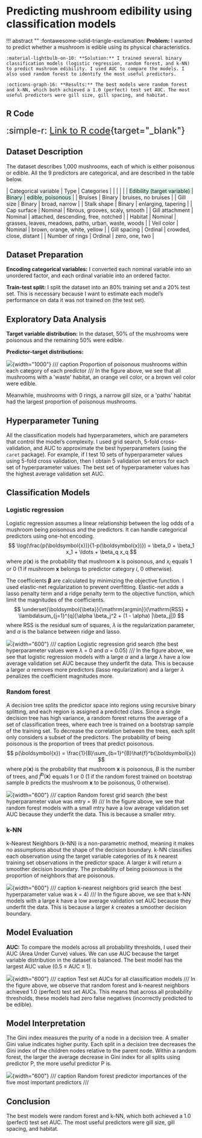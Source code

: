 # Predicting mushroom edibility using classification models

!!! abstract ""
    :fontawesome-solid-triangle-exclamation: **Problem:** I wanted to predict whether a mushroom is edible using its physical characteristics.

    :material-lightbulb-on-10: **Solution:** I trained several binary classification models (logistic regression, random forest, and k-NN) to predict mushroom edibility. I used AUC to compare the models. I also used random forest to identify the most useful predictors.

    :octicons-graph-16: **Results:** The best models were random forest and k-NN, which both achieved a 1.0 (perfect) test set AUC. The most useful predictors were gill size, gill spacing, and habitat.


## R Code
<font size="5"> :simple-r: [Link to R code](https://html-preview.github.io/?url=https://github.com/blue-fish-0/blue-fish-0.github.io/blob/main/code%20notebooks/R_code_for_mushroom_edibility_classification_project.html){target="_blank"} </font>

## Dataset Description
The dataset describes 1,000 mushrooms, each of which is either poisonous or edible. All the 9 predictors are categorical, and are described in the table below.

| Categorical variable            | Type      | Categories                        |
|                                 |           |                                   |
| <span style="background-color:#d8f5e6"> Edibility (target variable) </span> | <span style="background-color:#d8f5e6"> Binary </span>  | <span style="background-color:#d8f5e6"> edible, poisonous </span> |
| Bruises                         | Binary    | bruises, no bruises |
| Gill size                       | Binary    | broad, narrow |
| Stalk shape                     | Binary    | enlarging, tapering |
| Cap surface                     | Nominal   | fibrous, grooves, scaly, smooth |
| Gill attachment                 | Nominal   | attached, descending, free, notched |
| Habitat                         | Nominal   | grasses, leaves, meadows, paths, urban, waste, woods |
| Veil color                      | Nominal   | brown, orange, white, yellow |
| Gill spacing                    | Ordinal   | crowded, close, distant |
| Number of rings                 | Ordinal   | zero, one, two |

## Dataset Preparation

**Encoding categorical variables:** I converted each nominal variable into an unordered factor, and each ordinal variable into an ordered factor.

**Train-test split:** I split the dataset into an 80% training set and a 20% test set. This is
necessary because I want to estimate each model’s performance on data it was not trained
on (the test set).

## Exploratory Data Analysis

**Target variable distribution:** In the dataset, 50% of the mushrooms were poisonous and the 
remaining 50% were edible. 

**Predictor-target distributions:** 

![](images/mushroom_classification/poisonous_proportions.png){width="1000"}
/// caption
Proportion of poisonous mushrooms within each category of each predictor
///
In the figure above, we see that all mushrooms with a 'waste' habitat, an orange veil color, or a brown veil color were edible.  

Meanwhile, mushrooms with 0 rings, a narrow gill size, or a 'paths' habitat had the largest proportion of poisonous mushrooms.

## Hyperparameter Tuning

All the classification models had hyperparameters, which are parameters that
control the model’s complexity. I used grid search, 5-fold cross-validation, and AUC to approximate
the best hyperparameters (using the `caret` package). For example, if I test 10 sets of
hyperparameter values using 5-fold cross validation, then I obtain 5 validation set errors for
each set of hyperparameter values. The best set of hyperparameter values has the highest
average validation set AUC.

## Classification Models

### Logistic regression
Logistic regression assumes a linear relationship between the log odds of
a mushroom being poisonous and the predictors. It can handle categorical predictors using one-hot
encoding. 
$$
\log(\frac{p(\boldsymbol{x})}{1-p(\boldsymbol{x})}) = \beta_0 + \beta_1 x_1 + \ldots + \beta_q x_q
$$
where $p(\boldsymbol{x})$ is the probability that mushroom $\boldsymbol{x}$ is poisonous, and $x_i$ equals 1 or 0 (1 if mushroom $\boldsymbol{x}$ belongs to predictor category $i$, 0 otherwise).

The coefficients $\boldsymbol{\beta}$ are calculated by minimizing the objective function. I used elastic-net regularization to prevent overfitting. Elastic-net adds a lasso penalty term and a ridge penalty term to the objective function, which limit the magnitudes of the coefficients.
$$
\underset{\boldsymbol{\beta}}{\mathrm{argmin}}(\mathrm{RSS} + \lambda\sum_{j=1}^{q}[\alpha \beta_j^2 + (1 - \alpha) |\beta_j|])
$$
where $\mathrm{RSS}$ is the residual sum of squares, $\lambda$ is the
regularization parameter, and $\alpha$ is the balance between ridge and lasso.

![](images/mushroom_classification/logistic_regression_grid_search.png){width="600"}
/// caption
Logistic regression grid search (the best hyperparameter values were $\lambda$ = 0 and $\alpha$ = 0.05)
///
In the figure above, we see that logistic regression models with a large $\alpha$ 
and a large $\lambda$ have a low average validation set AUC because they underfit the data. 
This is because a larger $\alpha$ removes more predictors (lasso regularization) and a larger $\lambda$ 
penalizes the coefficient magnitudes more.


### Random forest
A decision tree splits the predictor space into regions using recursive binary splitting, and each region is assigned a predicted class. Since a single decision tree has high variance, a random forest returns the average of a set of classification trees, where each tree is trained on a bootstrap sample of the training set. To decrease the correlation between the trees, each split only considers a subset of the predictors. The probability of being poisonous is
the proportion of trees that predict poisonous. 
$$
p(\boldsymbol{x}) = \frac{1}{B}\sum_{b=1}^{B}\hat{f}^b(\boldsymbol{x})
$$
where $p(\boldsymbol{x})$ is the probability that mushroom $\boldsymbol{x}$ is poisonous, $B$ is the number of trees, and $\hat{f}^b(\boldsymbol{x})$ equals 1 or 0 (1 if the random forest trained on bootstrap sample $b$ predicts the mushroom $\boldsymbol{x}$ to be poisonous, 0 otherwise).

![](images/mushroom_classification/random_forest_grid_search.png){width="600"}
/// caption
Random forest grid search (the best hyperparameter value was $\mathrm{mtry}$ = 9)
///
In the figure above, we see that random forest models with a small $\mathrm{mtry}$ have 
a low average validation set AUC because they underfit the data. This is because a smaller 
$\mathrm{mtry}$.

### k-NN 
k-Nearest Neighbors (k-NN) is a non-parametric method, meaning it makes no
assumptions about the shape of the decision boundary. k-NN classifies each observation using
the target variable categories of its $k$ nearest training set observations in the predictor space. A
larger $k$ will return a smoother decision boundary. The probability of being poisonous is the
proportion of neighbors that are poisonous.

![](images/mushroom_classification/knn_grid_search.png){width="600"}
/// caption
k-nearest neighbors grid search (the best hyperparameter value was $k$ = 4)
///
In the figure above, we see that k-NN models with a large $k$ have a low average validation set 
AUC because they underfit the data. This is because a larger $k$ creates a smoother decision boundary.

## Model Evaluation

**AUC:** To compare the models across all probability thresholds, I used their AUC
(Area Under Curve) values. We can use AUC because the target variable distribution in 
the dataset is balanced. The best model has the largest AUC value (0.5 ≤ AUC ≤ 1).

![](images/mushroom_classification/test_set_AUCs.png){width="600"}
/// caption
Test set AUCs for all classification models
///
In the figure above, we observe that random forest and k-nearest neighbors achieved 1.0 (perfect) test
set AUCs. This means that across all probability thresholds, these models had zero false
negatives (incorrectly predicted to be edible).

## Model Interpretation

The Gini index measures the purity of a node in a decision tree. A smaller Gini
value indicates higher purity. Each split in a decision tree decreases the Gini index of the
children nodes relative to the parent node. Within a random forest, the larger the average 
decrease in Gini index for all splits using predictor P, the more useful predictor P is.

![](images/mushroom_classification/predictor_importances.png){width="600"}
/// caption
Random forest predictor importances of the five most important predictors 
///

## Conclusion

The best models were random forest and k-NN, which both achieved a 1.0 (perfect) test set AUC. The most useful predictors were gill size, gill spacing, and habitat.